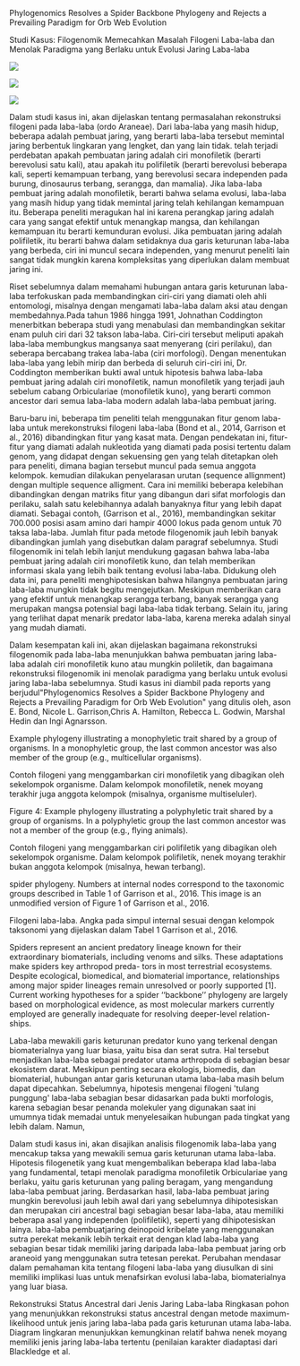 Phylogenomics Resolves a Spider Backbone Phylogeny and Rejects a Prevailing Paradigm for Orb Web Evolution

Studi Kasus: Filogenomik Memecahkan Masalah Filogeni Laba-laba dan Menolak Paradigma yang Berlaku untuk Evolusi Jaring Laba-laba

![](20230914125815.png)

![](max-likelihood.png)

![](recon.png)


Dalam studi kasus ini, akan dijelaskan tentang permasalahan rekonstruksi filogeni pada laba-laba (ordo Araneae). Dari laba-laba yang masih hidup, beberapa adalah pembuat jaring, yang berarti laba-laba tersebut memintal jaring berbentuk lingkaran yang lengket, dan yang lain tidak. telah terjadi perdebatan apakah pembuatan jaring adalah ciri monofiletik (berarti berevolusi satu kali), atau apakah itu polifiletik (berarti berevolusi beberapa kali, seperti kemampuan terbang, yang berevolusi secara independen pada burung, dinosaurus terbang, serangga, dan mamalia). Jika laba-laba pembuat jaring adalah monofiletik, berarti bahwa selama evolusi, laba-laba yang masih hidup yang tidak memintal jaring telah kehilangan kemampuan itu. Beberapa peneliti meragukan hal ini karena perangkap jaring adalah cara yang sangat efektif untuk menangkap mangsa, dan kehilangan kemampuan itu berarti kemunduran evolusi. Jika pembuatan jaring adalah polifiletik, itu berarti bahwa dalam setidaknya dua garis keturunan laba-laba yang berbeda, ciri ini muncul secara independen, yang menurut peneliti lain sangat tidak mungkin karena kompleksitas yang diperlukan dalam membuat jaring ini.


Riset sebelumnya dalam memahami hubungan antara garis keturunan laba-laba terfokuskan pada membandingkan ciri-ciri yang diamati oleh ahli entomologi, misalnya dengan mengamati laba-laba dalam aksi atau dengan membedahnya.Pada tahun 1986 hingga 1991, Johnathan Coddington menerbitkan beberapa studi yang menabulasi dan membandingkan sekitar enam puluh ciri dari 32 takson laba-laba. Ciri-ciri tersebut meliputi apakah laba-laba membungkus mangsanya saat menyerang (ciri perilaku), dan seberapa bercabang trakea laba-laba (ciri morfologi). Dengan menentukan laba-laba yang lebih mirip dan berbeda di seluruh ciri-ciri ini, Dr. Coddington memberikan bukti awal untuk hipotesis bahwa laba-laba pembuat jaring  adalah ciri monofiletik, namun monofiletik yang terjadi jauh sebelum cabang Orbiculariae (monofiletik kuno), yang berarti common ancestor dari semua laba-laba modern adalah laba-laba pembuat jaring.



Baru-baru ini, beberapa tim peneliti telah menggunakan fitur genom laba-laba untuk merekonstruksi filogeni laba-laba (Bond et al., 2014, Garrison et al., 2016) dibandingkan fitur yang kasat mata. Dengan pendekatan ini, fitur-fitur yang diamati adalah nukleotida yang diamati pada posisi tertentu dalam genom, yang didapat dengan sekuensing gen yang telah ditetapkan oleh para peneliti, dimana bagian tersebut muncul pada semua anggota kelompok. kemudian dilakukan penyelarasan urutan (sequence allignment) dengan multiple sequence alligment. Cara ini memiliki beberapa kelebihan dibandingkan dengan matriks fitur yang dibangun dari sifat morfologis dan perilaku, salah satu kelebihannya adalah banyaknya fitur yang lebih dapat diamati. Sebagai contoh, (Garrison et al., 2016), membandingkan sekitar 700.000 posisi asam amino dari hampir 4000 lokus pada genom untuk 70 taksa laba-laba. Jumlah fitur pada metode filogenomik jauh lebih banyak dibandingkan jumlah yang disebutkan dalam paragraf sebelumnya. Studi filogenomik ini telah lebih lanjut mendukung gagasan bahwa laba-laba pembuat jaring adalah ciri monofiletik kuno, dan telah memberikan informasi skala yang lebih baik tentang evolusi laba-laba. Didukung oleh data ini, para peneliti menghipotesiskan bahwa hilangnya pembuatan jaring laba-laba mungkin tidak begitu mengejutkan. Meskipun memberikan cara yang efektif untuk menangkap serangga terbang, banyak serangga yang merupakan mangsa potensial bagi laba-laba tidak terbang. Selain itu, jaring yang terlihat dapat menarik predator laba-laba, karena mereka adalah sinyal yang mudah diamati.

Dalam kesempatan kali ini, akan dijelaskan bagaimana rekonstruksi filogenomik pada laba-laba menunjukkan bahwa pembuatan jaring laba-laba adalah ciri monofiletik kuno atau mungkin poliletik, dan bagaimana rekonstruksi filogenomik ini menolak paradigma yang berlaku untuk evolusi jaring laba-laba sebelumnya. Studi kasus ini diambil pada reports yang berjudul"Phylogenomics Resolves a Spider Backbone Phylogeny and Rejects a Prevailing Paradigm for Orb Web Evolution" yang ditulis oleh, ason E. Bond, Nicole L. Garrison,Chris A. Hamilton, Rebecca L. Godwin, Marshal Hedin dan  Ingi Agnarsson.

Example phylogeny illustrating a monophyletic trait shared by a group of organisms. In a monophyletic group, the last common ancestor was also member of the group (e.g., multicellular organisms).

Contoh filogeni yang menggambarkan ciri monofiletik yang dibagikan oleh sekelompok organisme. Dalam kelompok monofiletik, nenek moyang terakhir juga anggota kelompok (misalnya, organisme multiseluler).

Figure 4: Example phylogeny illustrating a polyphyletic trait shared by a group of organisms. In a polyphyletic group the last common ancestor was not a member of the group (e.g., flying animals).

Contoh filogeni yang menggambarkan ciri polifiletik yang dibagikan oleh sekelompok organisme. Dalam kelompok polifiletik, nenek moyang terakhir bukan anggota kelompok (misalnya, hewan terbang).

 spider phylogeny. Numbers at internal nodes correspond to the taxonomic groups described in Table 1 of Garrison et al., 2016. This image is an unmodified version of Figure 1 of Garrison et al., 2016.

 Filogeni laba-laba. Angka pada simpul internal sesuai dengan kelompok taksonomi yang dijelaskan dalam Tabel 1 Garrison et al., 2016. 

Spiders represent an ancient predatory lineage known for
their extraordinary biomaterials, including venoms and
silks. These adaptations make spiders key arthropod preda-
tors in most terrestrial ecosystems. Despite ecological,
biomedical, and biomaterial importance, relationships
among major spider lineages remain unresolved or poorly
supported [1]. Current working hypotheses for a spider
‘‘backbone’’ phylogeny are largely based on morphological
evidence, as most molecular markers currently employed
are generally inadequate for resolving deeper-level relation-
ships. 

Laba-laba mewakili garis keturunan predator kuno yang terkenal dengan biomaterialnya yang luar biasa, yaitu bisa dan serat sutra. Hal tersebut menjadikan laba-laba sebagai predator utama arthropoda di sebagian besar ekosistem darat. Meskipun penting secara ekologis, biomedis, dan biomaterial, hubungan antar garis keturunan utama laba-laba masih belum dapat dipecahkan. Sebelumnya, hipotesis mengenai filogeni 'tulang punggung' laba-laba sebagian besar didasarkan pada bukti morfologis, karena sebagian besar penanda molekuler yang digunakan saat ini umumnya tidak memadai untuk menyelesaikan hubungan pada tingkat yang lebih dalam. Namun,


Dalam studi kasus ini, akan disajikan analisis filogenomik laba-laba yang mencakup taksa yang mewakili semua garis keturunan utama laba-laba. Hipotesis filogenetik yang kuat mengembalikan beberapa klad laba-laba yang fundamental, tetapi menolak paradigma monofiletik Orbiculariae yang berlaku, yaitu garis keturunan yang paling beragam, yang mengandung laba-laba pembuat jaring. Berdasarkan hasil, laba-laba pembuat jaring mungkin berevolusi jauh lebih awal dari yang sebelumnya dihipotesiskan dan merupakan ciri ancestral bagi sebagian besar laba-laba, atau memiliki beberapa asal yang independen (polifiletik), seperti yang dihipotesiskan lainya. laba-laba pembuatjaring deinopoid kribelate yang menggunakan sutra perekat mekanik lebih terkait erat dengan klad laba-laba yang sebagian besar tidak memiliki jaring daripada laba-laba pembuat jaring orb araneoid yang menggunakan sutra tetesan perekat. Perubahan mendasar dalam pemahaman kita tentang filogeni laba-laba yang diusulkan di sini memiliki implikasi luas untuk menafsirkan evolusi laba-laba, biomaterialnya yang luar biasa.


Rekonstruksi Status Ancestral dari Jenis Jaring Laba-laba
Ringkasan pohon yang menunjukkan rekonstruksi status ancestral dengan metode maximum-likelihood untuk jenis jaring laba-laba pada garis keturunan utama laba-laba. Diagram lingkaran menunjukkan kemungkinan relatif bahwa nenek moyang memiliki jenis jaring laba-laba tertentu (penilaian karakter diadaptasi dari Blackledge et al.

